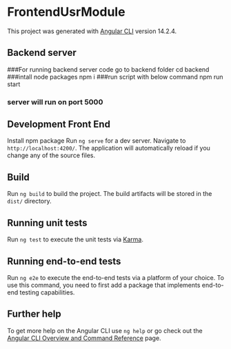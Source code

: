 # FrontendUsrModule

This project was generated with [Angular CLI](https://github.com/angular/angular-cli) version 14.2.4.

## Backend server
 ###For running backend server code go to backend folder
cd backend
###intall node packages
npm i
###run script with below command
npm run start

### server will run on port 5000

## Development Front End
Install npm package 
Run `ng serve` for a dev server. Navigate to `http://localhost:4200/`. The application will automatically reload if you change any of the source files.



## Build

Run `ng build` to build the project. The build artifacts will be stored in the `dist/` directory.

## Running unit tests

Run `ng test` to execute the unit tests via [Karma](https://karma-runner.github.io).

## Running end-to-end tests

Run `ng e2e` to execute the end-to-end tests via a platform of your choice. To use this command, you need to first add a package that implements end-to-end testing capabilities.

## Further help

To get more help on the Angular CLI use `ng help` or go check out the [Angular CLI Overview and Command Reference](https://angular.io/cli) page.
